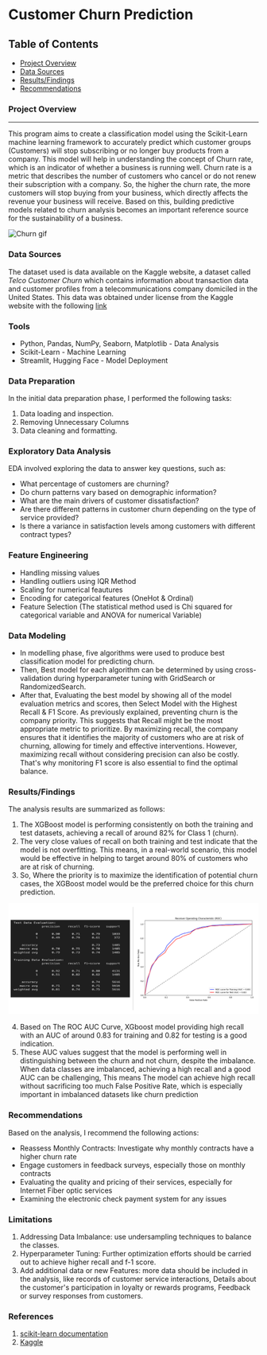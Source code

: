 # Customer Churn Prediction

## Table of Contents

- [Project Overview](#project-overview)
- [Data Sources](#data-sources)
- [Results/Findings](#Results/Findings)
- [Recommendations](#recommendations)

### Project Overview
---

This program aims to create a classification model using the Scikit-Learn machine learning framework to accurately predict which customer groups (Customers) will stop subscribing or no longer buy products from a company. This model will help in understanding the concept of Churn rate, which is an indicator of whether a business is running well. Churn rate is a metric that describes the number of customers who cancel or do not renew their subscription with a company. So, the higher the churn rate, the more customers will stop buying from your business, which directly affects the revenue your business will receive. Based on this, building predictive models related to churn analysis becomes an important reference source for the sustainability of a business.

![Churn gif](./churn.gif)


### Data Sources

The dataset used is data available on the Kaggle website, a dataset called *Telco Customer Churn* which contains information about transaction data and customer profiles from a telecommunications company domiciled in the United States. This data was obtained under license from the Kaggle website with the following [link](https://www.kaggle.com/datasets/blastchar/telco-customer-churn?datasetId=13996&sortBy=voteCount)

### Tools

- Python, Pandas, NumPy, Seaborn, Matplotlib - Data Analysis
- Scikit-Learn - Machine Learning
- Streamlit, Hugging Face - Model Deployment


### Data Preparation

In the initial data preparation phase, I performed the following tasks:
1. Data loading and inspection.
2. Removing Unnecessary Columns
3. Data cleaning and formatting.

### Exploratory Data Analysis

EDA involved exploring the data to answer key questions, such as:
- What percentage of customers are churning?
- Do churn patterns vary based on demographic information?
- What are the main drivers of customer dissatisfaction?
- Are there different patterns in customer churn depending on the type of service provided?
- Is there a variance in satisfaction levels among customers with different contract types?

### Feature Engineering

- Handling missing values
- Handling outliers using IQR Method 
- Scaling for numerical feautures
- Encoding for categorical features (OneHot & Ordinal) 
- Feature Selection (The statistical method used is Chi squared for categorical variable and ANOVA for numerical Variable) 

### Data Modeling

- In modelling phase, five algorithms were used to produce best classification model for predicting churn. 
- Then, Best model for each algorithm can be determined by using cross-validation during hyperparameter tuning with GridSearch or RandomizedSearch.
- After that, Evaluating the best model by showing all of the model evaluation metrics and scores, then Select Model with the Highest Recall & F1 Score. As previously explained, preventing churn is the company priority. This suggests that Recall might be the most appropriate metric to prioritize. By maximizing recall, the company ensures that it identifies the majority of customers who are at risk of churning, allowing for timely and effective interventions. However, maximizing recall without considering precision can also be costly. That's why monitoring F1 score is also essential to find the optimal balance.


### Results/Findings

The analysis results are summarized as follows:
1. The XGBoost model is performing consistently on both the training and test datasets, achieving a recall of around 82% for Class 1 (churn). 
2. The very close values of recall on both training and test indicate that the model is not overfitting. This means, in a real-world scenario, this model would be effective in helping to target around 80% of customers who are at risk of churning. 
3. So, Where the priority is to maximize the identification of potential churn cases, the XGBoost model would be the preferred choice for this churn prediction.

![Model Evaluation](./model_eval.png)

4. Based on The ROC AUC Curve, XGboost model providing high recall with an AUC of around 0.83 for training and 0.82 for testing is a good indication. 
5. These AUC values suggest that the model is performing well in distinguishing between the churn and not churn, despite the imbalance. When data classes are imbalanced, achieving a high recall and a good AUC can be challenging, This means The model can achieve high recall without sacrificing too much False Positive Rate, which is especially important in imbalanced datasets like churn prediction



### Recommendations

Based on the analysis, I recommend the following actions:
- Reassess Monthly Contracts: Investigate why monthly contracts have a higher churn rate
- Engage customers in feedback surveys, especially those on monthly contracts
- Evaluating the quality and pricing of their services, especially for Internet Fiber optic services 
- Examining the electronic check payment system for any issues


### Limitations

1. Addressing Data Imbalance: use undersampling techniques to balance the classes.
2. Hyperparameter Tuning: Further optimization efforts should be carried out to achieve higher recall and f-1 score. 
3. Add additional data or new Features: more data should be included in the analysis, like records of customer service interactions, Details about the customer's participation in loyalty or rewards programs, Feedback or survey responses from customers.


### References

1. [scikit-learn documentation](https://scikit-learn.org/stable/)
2. [Kaggle](https://www.kaggle.com/datasets/blastchar/telco-customer-churn)


